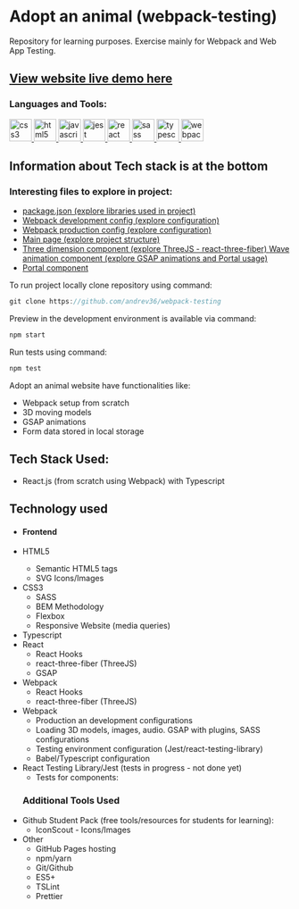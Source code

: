 # Adopt an animal (webpack-testing)

Repository for learning purposes. Exercise mainly for
Webpack and Web App Testing.

## [View website live demo here](https://andrev36.github.io/webpack-testing/)

<h3 align="left">Languages and Tools:</h3>
<p align="left">
 <a href="https://www.w3schools.com/css/" target="_blank"> <img src="https://devicons.github.io/devicon/devicon.git/icons/css3/css3-original-wordmark.svg" alt="css3" width="40" height="40"/> </a>
 <a href="https://www.w3.org/html/" target="_blank"> <img src="https://devicons.github.io/devicon/devicon.git/icons/html5/html5-original-wordmark.svg" alt="html5" width="40" height="40"/> </a>
 <a href="https://developer.mozilla.org/en-US/docs/Web/JavaScript" target="_blank"> <img src="https://devicons.github.io/devicon/devicon.git/icons/javascript/javascript-original.svg" alt="javascript" width="40" height="40"/> </a>
 <a href="https://jestjs.io" target="_blank"> <img src="https://www.vectorlogo.zone/logos/jestjsio/jestjsio-icon.svg" alt="jest" width="40" height="40"/> </a>
 <a href="https://reactjs.org/" target="_blank"> <img src="https://devicons.github.io/devicon/devicon.git/icons/react/react-original-wordmark.svg" alt="react" width="40" height="40"/> </a>
 <a href="https://sass-lang.com" target="_blank"> <img src="https://devicons.github.io/devicon/devicon.git/icons/sass/sass-original.svg" alt="sass" width="40" height="40"/> </a>
 <a href="https://www.typescriptlang.org/" target="_blank"> <img src="https://devicons.github.io/devicon/devicon.git/icons/typescript/typescript-original.svg" alt="typescript" width="40" height="40"/> </a>
 <a href="https://webpack.js.org" target="_blank"> <img src="https://devicons.github.io/devicon/devicon.git/icons/webpack/webpack-original.svg" alt="webpack" width="40" height="40"/> </a>
</p>

## Information about Tech stack is at the bottom

### Interesting files to explore in project:

- [package.json (explore libraries used in project)](https://github.com/andrev36/webpack-testing/blob/master/package.json)
- [Webpack development config (explore configuration)](https://github.com/andrev36/webpack-testing/blob/master/webpack.config.dev.js)
- [Webpack production config (explore configuration)](https://github.com/andrev36/webpack-testing/blob/master/webpack.config.js)
- [Main page (explore project structure)](https://github.com/andrev36/webpack-testing/blob/master/src/MainPage.tsx)
- [Three dimension component (explore ThreeJS - react-three-fiber) ](https://github.com/andrev36/webpack-testing/blob/master/src/components/ThreeDimensionComponent/ThreeDimensionComponent.tsx)
  [Wave animation component (explore GSAP animations and Portal usage)](https://github.com/andrev36/webpack-testing/blob/master/src/components/WaveComponent/WaveComponent.tsx)
- [Portal component](https://github.com/andrev36/webpack-testing/blob/master/src/components/WaveComponent/Portal.tsx)

To run project locally clone repository using command:

```js
git clone https://github.com/andrev36/webpack-testing
```

Preview in the development environment is available via command:

```js
npm start
```

Run tests using command:

```js
npm test
```

<section
  style={{
    fontSize: '1.2rem',
    marginBottom: '1.2em',
    lineHeight: '1.5',
  }}
>
  <p style={{ fontSize: '1.2rem', marginBottom: '1.2em' }}>
    Adopt an animal website have functionalities like:
    <ul>
      <li>Webpack setup from scratch</li>
      <li>3D moving models</li>
      <li>GSAP animations</li>
      <li>Form data stored in local storage</li>
    </ul>
  </p>
  <h1>Tech Stack Used:</h1>
  <ul>
    <li>
      React.js (from scratch using Webpack) with Typescript
    </li>
  </ul>
  <h1>Technology used</h1>
  <ul>
    <li>
      <h4>Frontend</h4>
      <li>HTML5</li>
      <ul>
        <li>Semantic HTML5 tags</li>
        <li>SVG Icons/Images</li>
      </ul>
      <li>
        CSS3
        <ul>
          <li>SASS</li>
          <li>BEM Methodology</li>
          <li>Flexbox</li>
          <li>Responsive Website (media queries)</li>
        </ul>
      </li>
      <li>Typescript</li>
      <li>
        React
        <ul>
          <li>React Hooks</li>
          <li>react-three-fiber (ThreeJS)</li>
          <li>GSAP</li>
        </ul>
      </li>
      <li>
        Webpack
        <ul>
          <li>React Hooks</li>
          <li>react-three-fiber (ThreeJS)</li>
        </ul>
      </li>
      <li>
        Webpack
        <ul>
          <li>Production an development configurations</li>
          <li>
            Loading 3D models, images, audio. GSAP with plugins,
            SASS configurations
          </li>
          <li>
            Testing environment configuration
            (Jest/react-testing-library)
          </li>
          <li>Babel/Typescript configuration</li>
        </ul>
      </li>
      <li>
        React Testing Library/Jest (tests in progress - not done
        yet)
        <ul>
          <li>Tests for components:</li>
        </ul>
      </li>
    </li>
  </ul>
  <ul>
    <h3>Additional Tools Used</h3>
    <li>
      Github Student Pack (free tools/resources for students for
      learning):
      <ul>
        <li>IconScout - Icons/Images</li>
      </ul>
    </li>
    <li>
      Other
      <ul>
        <li>GitHub Pages hosting</li>
        <li>npm/yarn</li>
        <li>Git/Github</li>
        <li>ES5+</li>
        <li>TSLint</li>
        <li>Prettier</li>
      </ul>
    </li>
  </ul>
</section>
